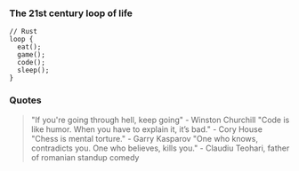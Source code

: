 ### The 21st century loop of life
```
// Rust
loop {
  eat();
  game();
  code();
  sleep();
}
```

### Quotes

> "If you're going through hell, keep going" - Winston Churchill
> "Code is like humor. When you have to explain it, it’s bad." - Cory House
> "Chess is mental torture." - Garry Kasparov
> "One who knows, contradicts you. One who believes, kills you." - Claudiu Teohari, father of romanian standup comedy

<!--
**Bezeram/Bezeram** is a ✨ _special_ ✨ repository because its `README.md` (this file) appears on your GitHub profile.

Here are some ideas to get you started:

- 🔭 I’m currently working on ...
- 🌱 I’m currently learning ...
- 👯 I’m looking to collaborate on ...
- 🤔 I’m looking for help with ...
- 💬 Ask me about ...
- 📫 How to reach me: ...
- 😄 Pronouns: ...
- ⚡ Fun fact: ...
-->
